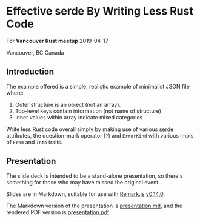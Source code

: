 Effective serde By Writing Less Rust Code
=========================================

For **Vancouver Rust meetup** 2019-04-17

Vancouver, BC Canada

## Introduction

The example offered is a simple, realistic example of minimalist JSON file
where:

1. Outer structure is an object (not an array).
2. Top-level keys contain information (not name of structure)
3. Inner values within array indicate mixed categories

Write less Rust code overall simply by making use of various
[serde](https://serde.rs/) attributes, the question-mark operator (`?`) and
`ErrorKind` with various impls of `From` and `Into` traits.

## Presentation

The slide deck is intended to be a stand-alone presentation, so there's
something for those who may have missed the original event.

Slides are in Markdown, suitable for use with [Remark.js](http://remarkjs.com/)
[v0.14.0](https://github.com/gnab/remark/releases/tag/v0.14.0).

The Markdown version of the presentation is [presentation.md](./presentation.md),
and the rendered PDF version is [presentation.pdf](./presentation.pdf).
